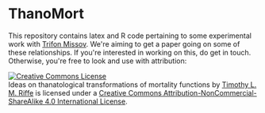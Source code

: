 ThanoMort
=========

This repository contains latex and R code pertaining to some experimental work with [Trifon Missov](http://www.demogr.mpg.de/en/institute/staff_directory_1899/trifon_missov_1579.htm). We're aiming to get a paper going on some of these relationships. If you're interested in working on this, do get in touch. Otherwise, you're free to look and use with attribution:

<a rel="license" href="http://creativecommons.org/licenses/by-nc-sa/4.0/"><img alt="Creative Commons License" style="border-width:0" src="https://i.creativecommons.org/l/by-nc-sa/4.0/88x31.png" /></a><br /><span xmlns:dct="http://purl.org/dc/terms/" property="dct:title">Ideas on thanatological transformations of mortality functions</span> by <a xmlns:cc="http://creativecommons.org/ns#" href="https://sites.google.com/site/timriffepersonal/" property="cc:attributionName" rel="cc:attributionURL">Timothy L. M. Riffe</a> is licensed under a <a rel="license" href="http://creativecommons.org/licenses/by-nc-sa/4.0/">Creative Commons Attribution-NonCommercial-ShareAlike 4.0 International License</a>.
